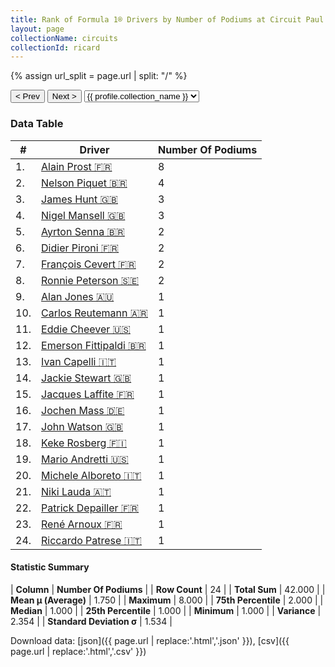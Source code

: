 ```yaml
---
title: Rank of Formula 1® Drivers by Number of Podiums at Circuit Paul Ricard
layout: page
collectionName: circuits
collectionId: ricard
---
```


{% assign url_split = page.url | split: "/" %}
<div id="collection-navigation">
<button onclick="selector.options[selector.selectedIndex-1].value && (window.location = selector.options[selector.selectedIndex-1].value);">&lt; Prev</button>
<button onclick="selector.options[selector.selectedIndex+1].value && (window.location = selector.options[selector.selectedIndex+1].value);">Next &gt;</button>
<select id="selector" onchange="this.options[this.selectedIndex].value && (window.location = this.options[this.selectedIndex].value);">
  {% for collectionId in site.data[page.collectionName].refs %}
    {% if collectionId == page.collectionId %}
      {% assign selected = "selected" %}
    {% else %}
      {% assign selected = "" %}
    {% endif %}
    {% assign profile = site.data[page.collectionName][collectionId].profile %}
    <option value="/f1/{{ page.collectionName }}/{{ collectionId }}/{{ url_split[4] }}" {{ selected }}>{{ profile.collection_name }}</option>
  {% endfor %}
</select>
</div>

<canvas id="chart" width="400" height="180"></canvas>
<script>
var data = {
  "labels" : [
    "Alain Prost",
    "Nelson Piquet",
    "James Hunt",
    "Nigel Mansell",
    "Ayrton Senna",
    "Didier Pironi",
    "François Cevert",
    "Ronnie Peterson",
    "Alan Jones",
    "Carlos Reutemann",
    "Eddie Cheever",
    "Emerson Fittipaldi",
    "Ivan Capelli",
    "Jackie Stewart",
    "Jacques Laffite",
    "Jochen Mass",
    "John Watson",
    "Keke Rosberg",
    "Mario Andretti",
    "Michele Alboreto",
    "Niki Lauda",
    "Patrick Depailler",
    "René Arnoux",
    "Riccardo Patrese"
  ],
  "datasets" : [
    {
      "label" : "Number Of Podiums",
      "data" : [
        8,
        4,
        3,
        3,
        2,
        2,
        2,
        2,
        1,
        1,
        1,
        1,
        1,
        1,
        1,
        1,
        1,
        1,
        1,
        1,
        1,
        1,
        1,
        1
      ],
      "borderColor" : [
        "#1D181E",
        "#1D181E",
        "#1D181E",
        "#1D181E",
        "#1D181E",
        "#1D181E",
        "#1D181E",
        "#1D181E",
        "#1D181E",
        "#1D181E",
        "#1D181E",
        "#1D181E",
        "#1D181E",
        "#1D181E",
        "#1D181E",
        "#1D181E",
        "#1D181E",
        "#1D181E",
        "#1D181E",
        "#1D181E",
        "#1D181E",
        "#1D181E",
        "#1D181E",
        "#1D181E"
      ],
      "borderWidth" : 1,
      "backgroundColor" : [
        "#9C8E8D",
        "#9C8E8D",
        "#9C8E8D",
        "#9C8E8D",
        "#9C8E8D",
        "#9C8E8D",
        "#9C8E8D",
        "#9C8E8D",
        "#9C8E8D",
        "#9C8E8D",
        "#9C8E8D",
        "#9C8E8D",
        "#9C8E8D",
        "#9C8E8D",
        "#9C8E8D",
        "#9C8E8D",
        "#9C8E8D",
        "#9C8E8D",
        "#9C8E8D",
        "#9C8E8D",
        "#9C8E8D",
        "#9C8E8D",
        "#9C8E8D",
        "#9C8E8D"
      ]
    }
  ]
};
var options = {
  legend: {
    display: false
  },
  scales: {
    xAxes: [{
      ticks: {
        beginAtZero: true,
        maxRotation: 180,
        display: window.innerWidth > 800
      }
    }],
    yAxes: [{
      ticks: {
        beginAtZero: true
      }
    }]
  },
  onResize: function(chart, size) {
    chart.options.scales.xAxes[0].ticks.display = size.width > 800;
  }
};
var chart = new Chart("chart", {
    data: data,
    type: 'bar',
    options: options
});
</script>



### Data Table

| # | Driver | Number Of Podiums |
|--|--|--|
| 1. | [Alain Prost 🇫🇷](/f1/drivers/prost) | 8 |
| 2. | [Nelson Piquet 🇧🇷](/f1/drivers/piquet) | 4 |
| 3. | [James Hunt 🇬🇧](/f1/drivers/hunt) | 3 |
| 4. | [Nigel Mansell 🇬🇧](/f1/drivers/mansell) | 3 |
| 5. | [Ayrton Senna 🇧🇷](/f1/drivers/senna) | 2 |
| 6. | [Didier Pironi 🇫🇷](/f1/drivers/pironi) | 2 |
| 7. | [François Cevert 🇫🇷](/f1/drivers/cevert) | 2 |
| 8. | [Ronnie Peterson 🇸🇪](/f1/drivers/peterson) | 2 |
| 9. | [Alan Jones 🇦🇺](/f1/drivers/jones) | 1 |
| 10. | [Carlos Reutemann 🇦🇷](/f1/drivers/reutemann) | 1 |
| 11. | [Eddie Cheever 🇺🇸](/f1/drivers/cheever) | 1 |
| 12. | [Emerson Fittipaldi 🇧🇷](/f1/drivers/emerson_fittipaldi) | 1 |
| 13. | [Ivan Capelli 🇮🇹](/f1/drivers/capelli) | 1 |
| 14. | [Jackie Stewart 🇬🇧](/f1/drivers/stewart) | 1 |
| 15. | [Jacques Laffite 🇫🇷](/f1/drivers/laffite) | 1 |
| 16. | [Jochen Mass 🇩🇪](/f1/drivers/mass) | 1 |
| 17. | [John Watson 🇬🇧](/f1/drivers/watson) | 1 |
| 18. | [Keke Rosberg 🇫🇮](/f1/drivers/keke_rosberg) | 1 |
| 19. | [Mario Andretti 🇺🇸](/f1/drivers/mario_andretti) | 1 |
| 20. | [Michele Alboreto 🇮🇹](/f1/drivers/alboreto) | 1 |
| 21. | [Niki Lauda 🇦🇹](/f1/drivers/lauda) | 1 |
| 22. | [Patrick Depailler 🇫🇷](/f1/drivers/depailler) | 1 |
| 23. | [René Arnoux 🇫🇷](/f1/drivers/arnoux) | 1 |
| 24. | [Riccardo Patrese 🇮🇹](/f1/drivers/patrese) | 1 |

#### Statistic Summary

| **Column** | **Number Of Podiums** |
| **Row Count** | 24 |
| **Total Sum** | 42.000 |
| **Mean μ (Average)** | 1.750 |
| **Maximum** | 8.000 |
| **75th Percentile** | 2.000 |
| **Median** | 1.000 |
| **25th Percentile** | 1.000 |
| **Minimum** | 1.000 |
| **Variance** | 2.354 |
| **Standard Deviation σ** | 1.534 |

Download data: [json]({{ page.url | replace:'.html','.json' }}), [csv]({{ page.url | replace:'.html','.csv' }})
